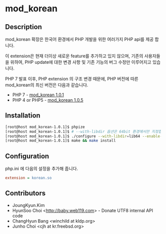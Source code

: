 # mod_korean

## Description

mod_korean 확장은 한국어 환경에서 PHP 개발을 위한 여러가지 PHP api를 제공 합니다.

이 extension은 현재 더이상 새로운 feature를 추가하고 있지 않으며, 기존의 사용자들을 위하여, PHP update에 대한 변경 사항 및 기존 기능의 버그 수정만 이루어지고 있습니다.

PHP 7 발표 이후, PHP extension 의 구조 변경 때문에, PHP 버전에 따른 mod_korean의 최신 버전은 다음과 같습니다.

 * PHP 7 - [mod_korean 1.0.1](https://github.com/OOPS-ORG-PHP/mod_korean/releases/tag/1.0.1)
 * PHP 4 or PHP5 - [mod_korean 1.0.5](https://github.com/OOPS-ORG-PHP/mod_korean/releases/tag/0.1.5)

## Installation

```bash
[root@host mod_korean-1.0.1]$ phpize
[root@host mod_korean-1.0.1]$ # --with-libdir 옵션은 64bit 환경에서만 지정합니다.
[root@host mod_korean-1.0.1]$ ./configure --with-libdir=lib64 --enable-korean --enable-korean-gd=builtin
[root@host mod_korean-1.0.1]$ make && make install
```

## Configuration

php.ini 에 다음의 설정을 추가해 줍니다.

```ini
extension = korean.so
```

## Contributors
 * JoungKyun.Kim
 * HyunSoo Choi &lt;http://baby.web119.com&gt; - Donate UTF8 internal API code
 * ChangHyun Bang &lt;winchild at kldp.org&gt;
 * Junho Choi &lt;cjh at kr.freebsd.org&gt;
